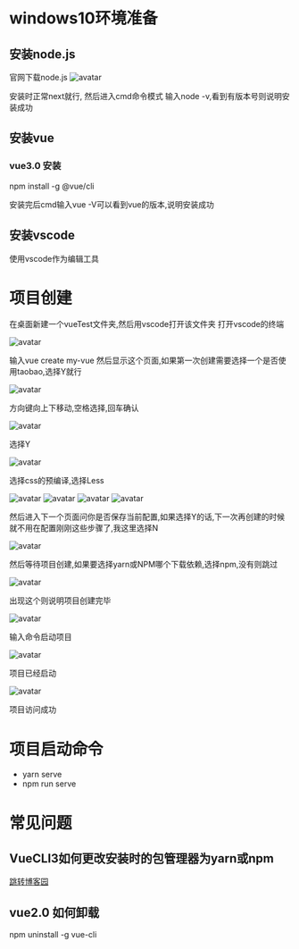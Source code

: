 # windows10环境准备
## 安装node.js
官网下载node.js
![avatar](assets/1.jpg)

安装时正常next就行,
然后进入cmd命令模式
输入node -v,看到有版本号则说明安装成功
## 安装vue
### vue3.0 安装
npm install -g @vue/cli

安装完后cmd输入vue -V可以看到vue的版本,说明安装成功

## 安装vscode
使用vscode作为编辑工具
# 项目创建
在桌面新建一个vueTest文件夹,然后用vscode打开该文件夹
打开vscode的终端

![avatar](assets/2.jpg)

输入vue create my-vue
然后显示这个页面,如果第一次创建需要选择一个是否使用taobao,选择Y就行

![avatar](assets/3.jpg)

方向键向上下移动,空格选择,回车确认

![avatar](assets/4.jpg)

选择Y

![avatar](assets/5.jpg)

选择css的预编译,选择Less

![avatar](assets/6.jpg)
![avatar](assets/7.jpg)
![avatar](assets/8.jpg)
![avatar](assets/9.jpg)

然后进入下一个页面问你是否保存当前配置,如果选择Y的话,下一次再创建的时候就不用在配置刚刚这些步骤了,我这里选择N

![avatar](assets/10.jpg)

然后等待项目创建,如果要选择yarn或NPM哪个下载依赖,选择npm,没有则跳过

![avatar](assets/11.jpg)

出现这个则说明项目创建完毕

![avatar](assets/12.jpg)

输入命令启动项目

![avatar](assets/13.jpg)

项目已经启动

![avatar](assets/14.jpg)

项目访问成功
# 项目启动命令
* yarn serve
* npm run serve

# 常见问题
## VueCLI3如何更改安装时的包管理器为yarn或npm
[跳转博客园](https://www.cnblogs.com/saysmy/p/10064573.html)
## vue2.0 如何卸载
npm uninstall -g vue-cli
